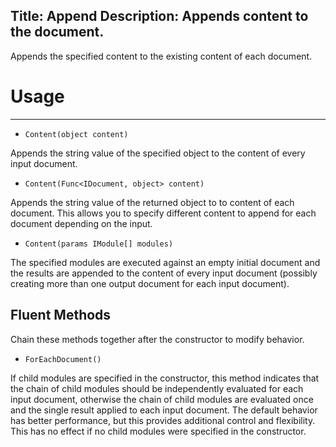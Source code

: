 Title: Append
Description: Appends content to the document.
---
Appends the specified content to the existing content of each document.

# Usage
---

  - `Content(object content)`
  
  Appends the string value of the specified object to the content of every input document.

  - `Content(Func<IDocument, object> content)`
  
  Appends the string value of the returned object to to content of each document. This allows you to specify different content to append for each document depending on the input.

  - `Content(params IModule[] modules)`
  
  The specified modules are executed against an empty initial document and the results are appended to the content of every input document (possibly creating more than one output document for each input document).
  
## Fluent Methods

Chain these methods together after the constructor to modify behavior.

  - `ForEachDocument()`
  
  If child modules are specified in the constructor, this method indicates that the chain of child modules should be independently evaluated for each input document, otherwise the chain of child modules are evaluated once and the single result applied to each input document. The default behavior has better performance, but this provides additional control and flexibility. This has no effect if no child modules were specified in the constructor.